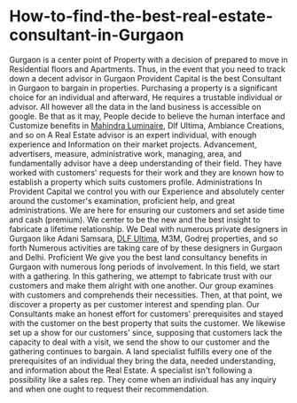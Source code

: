 # How-to-find-the-best-real-estate-consultant-in-Gurgaon
Gurgaon is a center point of Property with a decision of prepared to move in Residential floors and Apartments. Thus, in the event that you need to track down a decent advisor in Gurgaon Provident Capital is the best Consultant in Gurgaon to bargain in properties.   Purchasing a property is a significant choice for an individual and afterward, He requires a trustable individual or advisor. All however all the data in the land business is accessible on google. Be that as it may, People decide to believe the human interface and Customize benefits in [Mahindra Luminaire](https://www.providentcapital.in/residential/apartments/mahindra-luminare-gurgaon-haryana), Dlf Ultima, Ambiance Creations, and so on   A Real Estate advisor is an expert individual, with enough experience and Information on their market projects. Advancement, advertisers, measure, administrative work, managing, area, and fundamentally advisor have a deep understanding of their field. They have worked with customers' requests for their work and they are known how to establish a property which suits customers profile.   Administrations   In Provident Capital we control you with our Experience and absolutely center around the customer's examination, proficient help, and great administrations.   We are here for ensuring our customers and set aside time and cash (premium). We center to be the new and the best insight to fabricate a lifetime relationship. We Deal with numerous private designers in Gurgaon like Adani Samsara, [DLF Ultima](https://www.providentcapital.in/residential/apartments/dlf-ultima-gurgaon-haryana), M3M, Godrej properties, and so forth Numerous activities are taking care of by these designers in Gurgaon and Delhi.   Proficient   We give you the best land consultancy benefits in Gurgaon with numerous long periods of involvement. In this field, we start with a gathering. In this gathering, we attempt to fabricate trust with our customers and make them alright with one another. Our group examines with customers and comprehends their necessities. Then, at that point, we discover a property as per customer interest and spending plan.   Our Consultants make an honest effort for customers' prerequisites and stayed with the customer on the best property that suits the customer. We likewise set up a show for our customers' since, supposing that customers lack the capacity to deal with a visit, we send the show to our customer and the gathering continues to bargain.   A land specialist fulfills every one of the prerequisites of an individual they bring the data, needed understanding, and information about the Real Estate. A specialist isn't following a possibility like a sales rep. They come when an individual has any inquiry and when one ought to request their recommendation.
